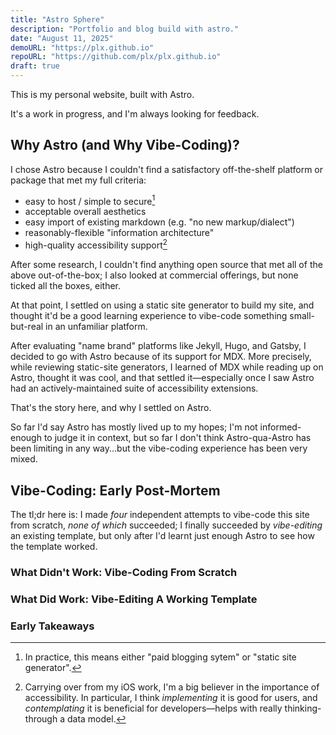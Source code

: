 ```yaml
---
title: "Astro Sphere"
description: "Portfolio and blog build with astro."
date: "August 11, 2025"
demoURL: "https://plx.github.io"
repoURL: "https://github.com/plx/plx.github.io"
draft: true
---
```


This is my personal website, built with Astro.

It's a work in progress, and I'm always looking for feedback.

## Why Astro (and Why Vibe-Coding)?

I chose Astro because I couldn't find a satisfactory off-the-shelf platform or package that met my full criteria:

- easy to host / simple to secure[^1]
- acceptable overall aesthetics 
- easy import of existing markdown (e.g. "no new markup/dialect")
- reasonably-flexible "information architecture"
- high-quality accessibility support[^2]

[^1]: In practice, this means either "paid blogging sytem" or "static site generator".

[^2]: Carrying over from my iOS work, I'm a big believer in the importance of accessibility. In particular, I think *implementing* it is good for users, and *contemplating* it is beneficial for developers—helps with really thinking-through a data model.

After some research, I couldn't find anything open source that met all of the above out-of-the-box;
I also looked at commercial offerings, but none ticked all the boxes, either.

At that point, I settled on using a static site generator to build my site, and thought it'd be a good learning experience to vibe-code something small-but-real in an unfamiliar platform. 

After evaluating "name brand" platforms like Jekyll, Hugo, and Gatsby, I decided to go with Astro because of its support for MDX. More precisely, while reviewing static-site generators, I learned of MDX while reading up on Astro, thought it was cool, and that settled it—especially once I saw Astro had an actively-maintained suite of accessibility extensions.

That's the story here, and why I settled on Astro. 

So far I'd say Astro has mostly lived up to my hopes; I'm not informed-enough to judge it in context, but so far I don't think Astro-qua-Astro has been limiting in any way...but the vibe-coding experience has been very mixed.

## Vibe-Coding: Early Post-Mortem

The tl;dr here is: I made *four* independent attempts to vibe-code this site from scratch, *none of which* succeeded; I finally succeeded by *vibe-editing* an existing template, but only after I'd learnt just enough Astro to see how the template worked.

### What Didn't Work: Vibe-Coding From Scratch

### What Did Work: Vibe-Editing A Working Template

### Early Takeaways


